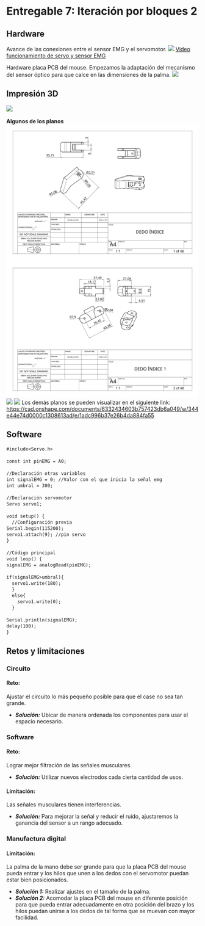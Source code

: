 # Entregable 7: Iteración por bloques 2
## Hardware
Avance de las conexiones entre el sensor EMG y el servomotor.
![](https://github.com/micaelaacc/Proyecto_FunBio/blob/842eb8379e96633725384322a0d9b89cb4e70b97/Im%C3%A1genes/Hardware2.jpg)
[Video funcionamiento de servo y sensor EMG](https://drive.google.com/file/d/1Lm3DjJW9n-Uxc6Bgk0S5jaSKknZhFJ9_/view)

Hardware placa PCB del mouse. Empezamos la adaptación del mecanismo del sensor óptico para que calce en las dimensiones de la palma.
![](https://github.com/micaelaacc/Proyecto_FunBio/blob/c487ae3267b23edf00c3cd3a259980846c9c5f51/Im%C3%A1genes/HardwarePalmaInterior.jpg)

## Impresión 3D
![](https://github.com/micaelaacc/Proyecto_FunBio/blob/8cb2542a68fa7bcb0d58521f674f7ac5b8d17723/Im%C3%A1genes/ImpresionVista1.jpg)

**Algunos de los planos**
![](https://github.com/micaelaacc/Proyecto_FunBio/blob/550ef26d264d8e259244b339956bc6e2ccc7eade/Im%C3%A1genes/D.%20%C3%8DNDICE%200.png)
![](https://github.com/micaelaacc/Proyecto_FunBio/blob/550ef26d264d8e259244b339956bc6e2ccc7eade/Im%C3%A1genes/D.%20%C3%8DNDICE%201.png
)
![](https://github.com/micaelaacc/Proyecto_FunBio/blob/550ef26d264d8e259244b339956bc6e2ccc7eade/Im%C3%A1genes/PALMA%20INTERIOR.png)
![](https://github.com/micaelaacc/Proyecto_FunBio/blob/5831151e4cea9add3572393c60646dab85b5c69e/Im%C3%A1genes/ANTEBRAZO%20POSTERIOR.png
)
Los demás planos se pueden visualizar en el siguiente link:
https://cad.onshape.com/documents/6332434603b757423db6a049/w/344e44e74d0000c1308613ad/e/1adc996b37e26b4da884fa55

## Software
```
#include<Servo.h>

const int pinEMG = A0;

//Declaración otras variables
int signalEMG = 0; //Valor con el que inicia la señal emg
int umbral = 300;

//Declaración servomotor
Servo servo1;

void setup() {
  //Configuración previa
Serial.begin(115200); 
servo1.attach(9); //pin servo
}

//Código principal
void loop() {
signalEMG = analogRead(pinEMG);

if(signalEMG>umbral){
  servo1.write(180);
  }
  else{
    servo1.write(0);
  }

Serial.println(signalEMG);
delay(100);
}
```


## Retos y limitaciones
### Circuito
#### Reto: 
Ajustar el circuito lo más pequeño posible para que el case no sea tan grande.
- ***Solución:*** Ubicar de manera ordenada los componentes para usar el espacio necesario.
### Software
#### Reto:
Lograr mejor filtración de las señales musculares.
- ***Solución:*** Utilizar nuevos electrodos cada cierta cantidad de usos.
#### Limitación: 
Las señales musculares tienen interferencias.
- ***Solución:*** Para mejorar la señal y reducir el ruido, ajustaremos la ganancia del sensor a un rango adecuado.

### Manufactura digital
#### Limitación: 
La palma de la mano debe ser grande para que la placa PCB del mouse pueda entrar y los hilos que unen a los dedos con el servomotor puedan estar bien posicionados.
- ***Solución 1:*** Realizar ajustes en el tamaño de la palma.
- ***Solución 2:*** Acomodar la placa PCB del mouse en diferente posición para que pueda entrar adecuadamente en otra posición del brazo y los hilos puedan unirse a los dedos de tal forma que se muevan con mayor facilidad.
